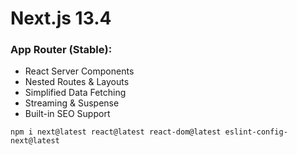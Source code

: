<h1>Next.js 13.4</h1>

### App Router (Stable):

- React Server Components
- Nested Routes & Layouts
- Simplified Data Fetching
- Streaming & Suspense
- Built-in SEO Support

```
npm i next@latest react@latest react-dom@latest eslint-config-next@latest
```
